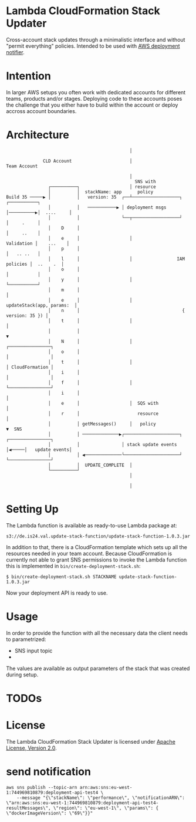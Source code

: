 # Lambda CloudFormation Stack Updater

Cross-account stack updates through a minimalistic interface and without "permit everything" policies.
Intended to be used with [AWS deployment notifier](https://github.com/ImmobilienScout24/aws-deployment-notifier).

Intention
=========

In larger AWS setups you often work with dedicated accounts for different teams, products and/or stages.
Deploying code to these accounts poses the challenge that you either have to build within the account
or deploy accross account boundaries.


Architecture
============
                                                   │

                  CLD Account                      │                      Team Account

                                                   │
                                                     SNS with
                    ┌──────────┐                   │ resource
                    │          │  stackName: app      policy
    Build 35 ─────▶ │          │   version: 35  ┌──┴──────────────────┐           ┌───────────┐
                    │          │   ───────────▶ │ deployment msgs     │──────────▶│  ....     │
                    │          │                └──┬──────────────────┘           │     .     │
                    │    D     │                                                  │     ..    │
                    │    e     │                   │                   Validation │    ...    │
                    │    p     │                                                  │   .. ..   │
                    │    l     │                   │                 IAM policies │  ..    .  │
                    │    o     │                                                  │           │
                    │    y     │                   │                              └───────────┘
                    │    m     │                                                        │
                    │    e     │                   │          updateStack(app, params:  │
                    │    n     │                                       { version: 35 }) │
                    │    t     │                   │                                    │
                    │          │                                                        ▼
                    │    N     │                   │                         ┌────────────────┐
                    │    o     │                                             │                │
                    │    t     │                   │                         │ CloudFormation │
                    │    i     │                                             │                │
                    │    f     │                   │                         └────────────────┘
                    │    i     │                                                        │
                    │    e     │                   │  SQS with                          │
                    │    r     │                      resource                          │
                    │          │ getMessages()     │   policy                           ▼  SNS
                    │          │ ──────────────▶┌─────────────────────┐      ┌────────────────┐
                    │          │                │ stack update events │◀─────│   update events│
                    │          │ ◀──────────────└─────────────────────┘      └────────────────┘
                    │          │  UPDATE_COMPLETE  │
                    └──────────┘
                                                   │

                                                   │
Setting Up
==========

The Lambda function is available as ready-to-use Lambda package at:
    
    s3://de.is24.val.update-stack-function/update-stack-function-1.0.3.jar

In addition to that, there is a CloudFormation template which sets up all the resources needed in your team account.
Because CloudFormation is currently not able to grant SNS permissions to invoke the Lambda function this is implemented
in `bin/create-deployment-stack.sh`:
 
    $ bin/create-deployment-stack.sh STACKNAME update-stack-function-1.0.3.jar

Now your deployment API is ready to use.

Usage
=====

In order to provide the function with all the necessary data the client needs to parametrized:

* SNS input topic
* 

The values are available as output parameters of the stack that was created during setup.


TODOs
=====


License
=======
The Lambda CloudFormation Stack Updater is licensed under [Apache License, Version 2.0](https://github.com/ImmobilienScout24/lambda-cloudformation-stack-updater/blob/master/LICENSE).



# send notification

    aws sns publish --topic-arn arn:aws:sns:eu-west-1:744969810879:deployment-api-test4 \
        --message "{\"stackName\": \"performance\", \"notificationARN\": \"arn:aws:sns:eu-west-1:744969810879:deployment-api-test4-resultMessages\", \"region\": \"eu-west-1\", \"params\": { \"dockerImageVersion\": \"69\"}}"
